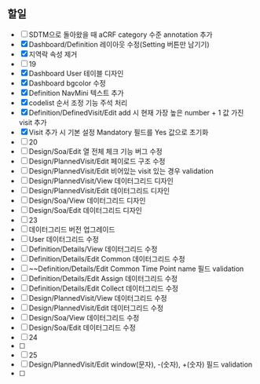 ## 할일


- [ ] SDTM으로 돌아왔을 때 aCRF category 수준 annotation 추가
- [x] Dashboard/Definition 레이아웃 수정(Setting 버튼만 남기기)
- [x] 지역락 속성 제거
- [ ] 19
- [x] Dashboard User 테이블 디자인 
- [x] Dashboard bgcolor 수정
- [x] Definition NavMini 텍스트 추가
- [x] codelist 순서 조정 기능 주석 처리
- [x] Definition/DefinedVisit/Edit add 시 현재 가장 높은 number + 1 값 가진 visit 추가
- [x] Visit 추가 시 기본 설정 Mandatory 필드를 Yes 값으로 초기화
- [ ] 20
- [ ] Design/Soa/Edit 열 전체 체크 기능 버그 수정
- [ ] Design/PlannedVisit/Edit 페이로드 구조 수정
- [ ] Design/PlannedVisit/Edit 비어있는 visit 있는 경우 validation
- [ ] Design/PlannedVisit/View 데이터그리드 디자인
- [ ] Design/PlannedVisit/Edit 데이터그리드 디자인
- [ ] Design/Soa/View 데이터그리드 디자인
- [ ] Design/Soa/Edit 데이터그리드 디자인
- [ ] 23
- [ ] 데이터그리드 버전 업그레이드
- [ ] User 데이터그리드 수정
- [ ] Definition/Details/View 데이터그리드 수정
- [ ] Definition/Details/Edit Common 데이터그리드 수정
- [ ] ~~Definition/Details/Edit Common Time Point name 필드 validation
- [ ] Definition/Details/Edit Assign 데이터그리드 수정
- [ ] Definition/Details/Edit Collect 데이터그리드 수정
- [ ] Design/PlannedVisit/View 데이터그리드 수정
- [ ] Design/PlannedVisit/Edit 데이터그리드 수정
- [ ] Design/Soa/View 데이터그리드 수정
- [ ] Design/Soa/Edit 데이터그리드 수정
- [ ] 24
- [ ] 
- [ ] 25
- [ ] Design/PlannedVisit/Edit window(문자), -(숫자), +(숫자) 필드 validation
- [ ] 